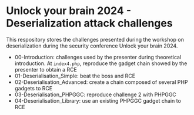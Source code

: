 # Unlock your brain 2024 - Deserialization attack challenges

This respository stores the challenges presented during the workshop on deserialization during the security conference Unlock your brain 2024.

* 00-Introduction: challenges used by the presenter during theoretical introduction. At `index4.php`, reproduce the gadget chain showed by the presenter to obtain a RCE
* 01-Deserialisation_Simple: beat the boss and RCE
* 02-Deserialisation_Advanced: create a chain composed of several PHP gadgets to RCE
* 03-Deserialisation_PHPGGC: reproduce challenge 2 with PHPGGC
* 04-Deserialisation_Library: use an existing PHPGGC gadget chain to RCE
